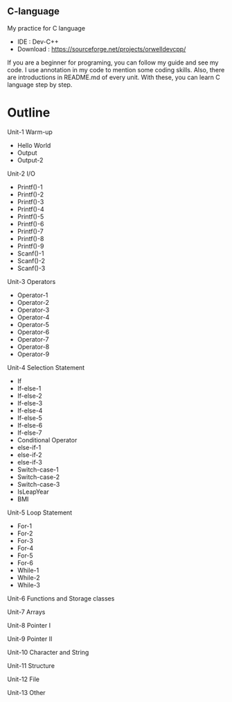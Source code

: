 ## C-language
My practice for C language
  * IDE : Dev-C++
  * Download : https://sourceforge.net/projects/orwelldevcpp/
  
If you are a beginner for programing, you can follow my guide and see my code. I use annotation in my code to mention some coding skills. Also, there are introductions in README.md of every unit. With these, you can learn C language step by step.    
# Outline
Unit-1  Warm-up
 * Hello World
 * Output
 * Output-2
  
Unit-2  I/O
 * Printf()-1
 * Printf()-2
 * Printf()-3
 * Printf()-4
 * Printf()-5
 * Printf()-6
 * Printf()-7
 * Printf()-8
 * Printf()-9
 * Scanf()-1
 * Scanf()-2
 * Scanf()-3
 
Unit-3  Operators
 * Operator-1
 * Operator-2
 * Operator-3
 * Operator-4
 * Operator-5
 * Operator-6
 * Operator-7
 * Operator-8
 * Operator-9


Unit-4  Selection Statement
 * If
 * If-else-1
 * If-else-2
 * If-else-3
 * If-else-4
 * If-else-5
 * If-else-6
 * If-else-7
 * Conditional Operator
 * else-if-1
 * else-if-2
 * else-if-3
 * Switch-case-1
 * Switch-case-2
 * Switch-case-3
 * IsLeapYear
 * BMI
 
Unit-5  Loop Statement
 * For-1
 * For-2
 * For-3
 * For-4
 * For-5
 * For-6
 * While-1
 * While-2
 * While-3
 
Unit-6  Functions and Storage classes

Unit-7  Arrays

Unit-8  Pointer I

Unit-9  Pointer II

Unit-10 Character and String

Unit-11 Structure

Unit-12 File

Unit-13 Other
